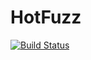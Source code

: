 # HotFuzz

[![Build Status](https://travis-ci.org/MikeInnes/HotFuzz.jl.svg?branch=master)](https://travis-ci.org/MikeInnes/HotFuzz.jl)
